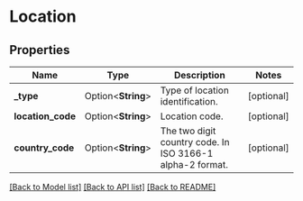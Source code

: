 # Location

## Properties

Name | Type | Description | Notes
------------ | ------------- | ------------- | -------------
**_type** | Option<**String**> | Type of location identification. | [optional]
**location_code** | Option<**String**> | Location code. | [optional]
**country_code** | Option<**String**> | The two digit country code. In ISO 3166-1 alpha-2 format. | [optional]

[[Back to Model list]](../README.md#documentation-for-models) [[Back to API list]](../README.md#documentation-for-api-endpoints) [[Back to README]](../README.md)


